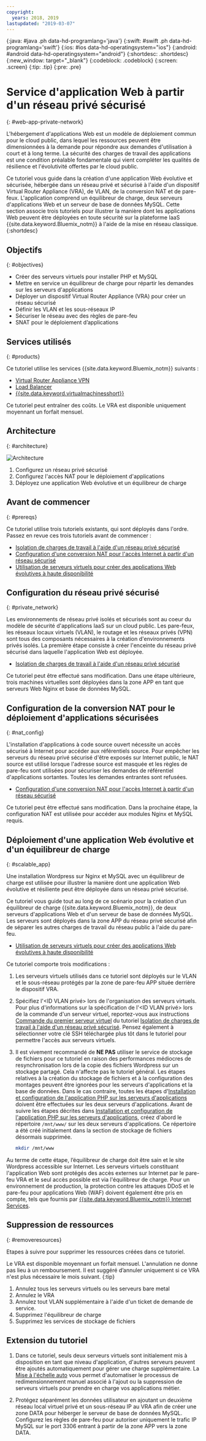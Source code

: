 ```yaml
---
copyright:
  years: 2018, 2019
lastupdated: "2019-03-07"
---
```


{:java: #java .ph data-hd-programlang='java'}
{:swift: #swift .ph data-hd-programlang='swift'}
{:ios: #ios data-hd-operatingsystem="ios"}
{:android: #android data-hd-operatingsystem="android"}
{:shortdesc: .shortdesc}
{:new_window: target="_blank"}
{:codeblock: .codeblock}
{:screen: .screen}
{:tip: .tip}
{:pre: .pre}

# Service d'application Web à partir d'un réseau privé sécurisé
{: #web-app-private-network}

L'hébergement d'applications Web est un modèle de déploiement commun pour le cloud public, dans lequel les ressources peuvent être dimensionnées à la demande pour répondre aux demandes d'utilisation à court et à long terme. La sécurité des charges de travail des applications est une condition préalable fondamentale qui vient compléter les qualités de résilience et l'évolutivité offertes par le cloud public.  

Ce tutoriel vous guide dans la création d'une application Web évolutive et sécurisée, hébergée dans un réseau privé et sécurisé à l'aide d'un dispositif Virtual Router Appliance (VRA), de VLAN, de la conversion NAT et de pare-feux. L'application comprend un équilibreur de charge, deux serveurs d'applications Web et un serveur de base de données MySQL. Cette section associe trois tutoriels pour illustrer la manière dont les applications Web peuvent être déployées en toute sécurité sur la plateforme IaaS {{site.data.keyword.Bluemix_notm}} à l'aide de la mise en réseau classique.
{:shortdesc}

## Objectifs
{: #objectives}

- Créer des serveurs virtuels pour installer PHP et MySQL 
- Mettre en service un équilibreur de charge pour répartir les demandes sur les serveurs d'applications 
- Déployer un dispositif Virtual Router Appliance (VRA) pour créer un réseau sécurisé
- Définir les VLAN et les sous-réseaux IP  
- Sécuriser le réseau avec des règles de pare-feu 
- SNAT pour le déploiement d’applications 

## Services utilisés
{: #products}

Ce tutoriel utilise les services {{site.data.keyword.Bluemix_notm}} suivants :  

* [Virtual Router Appliance VPN](https://{DomainName}/docs/infrastructure/virtual-router-appliance?topic=virtual-router-appliance-about-the-vra#virtual-private-network-vpn-gateway)
* [Load Balancer]( https://{DomainName}/catalog/infrastructure/load-balancer-group)
* [{{site.data.keyword.virtualmachinesshort}}]( https://{DomainName}/catalog/infrastructure/virtual-server-group)

Ce tutoriel peut entraîner des coûts. Le VRA est disponible uniquement moyennant un forfait mensuel. 

## Architecture
{: #architecture}

<p style="text-align: center;">

  ![Architecture](images/solution42-web-app-private-network/web-app-private.png)
</p>

1.	Configurez un réseau privé sécurisé 
2.	Configurez l'accès NAT pour le déploiement d'applications 
3.	Déployez une application Web évolutive et un équilibreur de charge 

## Avant de commencer
{: #prereqs}

Ce tutoriel utilise trois tutoriels existants, qui sont déployés dans l'ordre. Passez en revue ces trois tutoriels avant de commencer :

-	[Isolation de charges de travail à l'aide d'un réseau privé sécurisé]( https://{DomainName}/docs/tutorials?topic=solution-tutorials-secure-network-enclosure#isolate-workloads-with-a-secure-private-network) 
-	[Configuration d'une conversion NAT pour l'accès Internet à partir d'un réseau sécurisé]( https://{DomainName}/docs/tutorials?topic=solution-tutorials-nat-config-private#configure-firewall-rules-for-internet-access-from-a-private-network)
-	[Utilisation de serveurs virtuels pour créer des applications Web évolutives à haute disponibilité ]( https://{DomainName}/docs/tutorials?topic=solution-tutorials-highly-available-and-scalable-web-application#use-virtual-servers-to-build-highly-available-and-scalable-web-app)



## Configuration du réseau privé sécurisé
{: #private_network}

Les environnements de réseau privé isolés et sécurisés sont au coeur du modèle de sécurité d'applications IaaS sur un cloud public. Les pare-feux, les réseaux locaux virtuels (VLAN), le routage et les réseaux privés (VPN) sont tous des composants nécessaires à la création d'environnements privés isolés. La première étape consiste à créer l'enceinte du réseau privé sécurisé dans laquelle l'application Web est déployée.   

- [Isolation de charges de travail à l'aide d'un réseau privé sécurisé](https://{DomainName}/docs/tutorials?topic=solution-tutorials-secure-network-enclosure#isolate-workloads-with-a-secure-private-network)

Ce tutoriel peut être effectué sans modification. Dans une étape ultérieure, trois machines virtuelles sont déployées dans la zone APP en tant que serveurs Web Nginx et base de données MySQL.  

## Configuration de la conversion NAT pour le déploiement d'applications sécurisées 
{: #nat_config}

L'installation d'applications à code source ouvert nécessite un accès sécurisé à Internet pour accéder aux référentiels source. Pour empêcher les serveurs du réseau privé sécurisé d'être exposés sur Internet public, le NAT source est utilisé lorsque l'adresse source est masquée et les règles de pare-feu sont utilisées pour sécuriser les demandes de référentiel d'applications sortantes. Toutes les demandes entrantes sont refusées.  

- [Configuration d'une conversion NAT pour l'accès Internet à partir d'un réseau sécurisé]( https://{DomainName}/docs/tutorials?topic=solution-tutorials-nat-config-private#configure-firewall-rules-for-internet-access-from-a-private-network)

Ce tutoriel peut être effectué sans modification. Dans la prochaine étape, la configuration NAT est utilisée pour accéder aux modules Nginx et MySQL requis.   


## Déploiement d'une application Web évolutive et d'un équilibreur de charge 
{: #scalable_app}

Une installation Wordpress sur Nginx et MySQL avec un équilibreur de charge est utilisée pour illustrer la manière dont une application Web évolutive et résiliente peut être déployée dans un réseau privé sécurisé.  

Ce tutoriel vous guide tout au long de ce scénario pour la création d'un équilibreur de charge {{site.data.keyword.Bluemix_notm}}, de deux serveurs d'applications Web et d'un serveur de base de données MySQL. Les serveurs sont déployés dans la zone APP du réseau privé sécurisé afin de séparer les autres charges de travail du réseau public à l'aide du pare-feu.  

- [Utilisation de serveurs virtuels pour créer des applications Web évolutives à haute disponibilité ]( https://{DomainName}/docs/tutorials?topic=solution-tutorials-highly-available-and-scalable-web-application#use-virtual-servers-to-build-highly-available-and-scalable-web-app)

Ce tutoriel comporte trois modifications : 

1.	Les serveurs virtuels utilisés dans ce tutoriel sont déployés sur le VLAN et le sous-réseau protégés par la zone de pare-feu APP située derrière le dispositif VRA. 
2. Spécifiez l'&lt;ID VLAN privé&gt; lors de l'organisation des serveurs virtuels. Pour plus d'informations sur la spécification de l'&lt;ID VLAN privé&gt; lors de la commande d'un serveur virtuel, reportez-vous aux instructions [Commande du premier serveur virtuel](https://{DomainName}/docs/tutorials?topic=solution-tutorials-secure-network-enclosure#order_virtualserver) du tutoriel [Isolation de charges de travail à l'aide d'un réseau privé sécurisé]( https://{DomainName}/docs/tutorials?topic=solution-tutorials-secure-network-enclosure#isolate-workloads-with-a-secure-private-network). Pensez également à sélectionner votre clé SSH téléchargée plus tôt dans le tutoriel pour permettre l'accès aux serveurs virtuels.  
3. Il est vivement recommandé de **NE PAS** utiliser le service de stockage de fichiers pour ce tutoriel en raison des performances médiocres de resynchronisation lors de la copie des fichiers Wordpress sur un stockage partagé. Cela n'affecte pas le tutoriel général. Les étapes relatives à la création du stockage de fichiers et à la configuration des montages peuvent être ignorées pour les serveurs d'applications et la base de données. Dans le cas contraire, toutes les étapes d'[Installation et configuration de l'application PHP sur les serveurs d'applications](https://{DomainName}/docs/tutorials?topic=solution-tutorials-highly-available-and-scalable-web-application#php_application) doivent être effectuées sur les deux serveurs d'applications. Avant de suivre les étapes décrites dans [Installation et configuration de l'application PHP sur les serveurs d'applications](https://{DomainName}/docs/tutorials?topic=solution-tutorials-highly-available-and-scalable-web-application#php_application), créez d'abord le répertoire `/mnt/www/` sur les deux serveurs d'applications. Ce répertoire a été créé initialement dans la section de stockage de fichiers désormais supprimée.  

   ```sh
   mkdir /mnt/www
   ```

Au terme de cette étape, l’équilibreur de charge doit être sain et le site Wordpress accessible sur Internet. Les serveurs virtuels constituant l'application Web sont protégés des accès externes sur Internet par le pare-feu VRA et le seul accès possible est via l'équilibreur de charge. Pour un environnement de production, la protection contre les attaques DDoS et le pare-feu pour applications Web (WAF) doivent également être pris en compte, tels que fournis par [{{site.data.keyword.Bluemix_notm}} Internet Services](https://{DomainName}/catalog/services/internet-services). 


## Suppression de ressources 
{: #removeresources}

Etapes à suivre pour supprimer les ressources créées dans ce tutoriel.  

Le VRA est disponible moyennant un forfait mensuel. L'annulation ne donne pas lieu à un remboursement. Il est suggéré d’annuler uniquement si ce VRA n'est plus nécessaire le mois suivant.
{:tip}  

1. Annulez tous les serveurs virtuels ou les serveurs bare metal
2. Annulez le VRA 
3. Annulez tout VLAN supplémentaire à l'aide d'un ticket de demande de service. 
4. Supprimez l'équilibreur de charge 
5. Supprimez les services de stockage de fichiers 

## Extension du tutoriel  

1. Dans ce tutoriel, seuls deux serveurs virtuels sont initialement mis à disposition en tant que niveau d'application, d'autres serveurs peuvent être ajoutés automatiquement pour gérer une charge supplémentaire. La [Mise à l'échelle auto]( https://{DomainName}/docs/infrastructure/SLautoscale?topic=slautoscale-getting-started-with-auto-scaling#create-an-autoscale-group) vous permet d'automatiser le processus de redimensionnement manuel associé à l'ajout ou la suppression de serveurs virtuels pour prendre en charge vos applications métier. 

2. Protégez séparément les données utilisateur en ajoutant un deuxième réseau local virtuel privé et un sous-réseau IP au VRA afin de créer une zone DATA pour héberger le serveur de base de données MySQL. Configurez les règles de pare-feu pour autoriser uniquement le trafic IP MySQL sur le port 3306 entrant à partir de la zone APP vers la zone DATA.  


